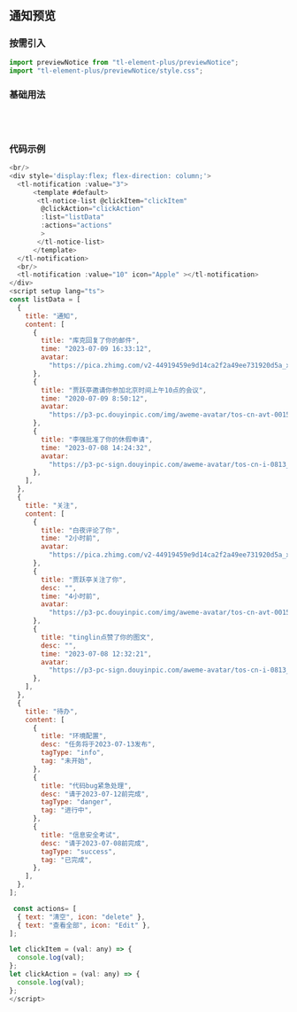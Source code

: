 ## 通知预览

### 按需引入

```js
import previewNotice from "tl-element-plus/previewNotice";
import "tl-element-plus/previewNotice/style.css";
```

### 基础用法

<br/>
<div style='display:flex; flex-direction: column;'>
  <tl-notification :value="3">
    <template #default>
      <tl-notice-list
        @clickItem="clickItem"
        @clickAction="clickAction"
        :list="listData"
        :actions="actions"
      ></tl-notice-list>
    </template>
  </tl-notification>
  <br/>
  <tl-notification :value="10" icon="Apple">
  </tl-notification> 
</div>

 <script setup>
 const listData= [
  {
    title: "通知",
    content: [
      {
        title: "库克回复了你的邮件",
        time: "2023-07-09 16:33:12",
        avatar:
          "https://pica.zhimg.com/v2-44919459e9d14ca2f2a49ee731920d5a_xll.jpg?source=32738c0c",
      },
      {
        title: "贾跃亭邀请你参加北京时间上午10点的会议",
        time: "2020-07-09 8:50:12",
        avatar:
          "https://p3-pc.douyinpic.com/img/aweme-avatar/tos-cn-avt-0015_61d8a6c0cc7893381e3d771e0d5015f2~c5_300x300.jpeg?from=2956013662",
      },
      {
        title: "李强批准了你的休假申请",
        time: "2023-07-08 14:24:32",
        avatar:
          "https://p3-pc-sign.douyinpic.com/aweme-avatar/tos-cn-i-0813_ac5eb6bb1ffb48ab9776e66987602796~tplv-8yspqt5zfm-300x300.webp?x-expires=1691737200&x-signature=LvhLGwk46BMD2kd0p5iKjDnHd%2FA%3D&from=2480802190",
      },
    ],
  },
  {
    title: "关注",
    content: [
      {
        title: "白夜评论了你",
        time: "2小时前",
        avatar:
          "https://pica.zhimg.com/v2-44919459e9d14ca2f2a49ee731920d5a_xll.jpg?source=32738c0c",
      },
      {
        title: "贾跃亭关注了你",
        desc: "",
        time: "4小时前",
        avatar:
          "https://p3-pc.douyinpic.com/img/aweme-avatar/tos-cn-avt-0015_61d8a6c0cc7893381e3d771e0d5015f2~c5_300x300.jpeg?from=2956013662",
      },
      {
        title: "tinglin点赞了你的图文",
        desc: "",
        time: "2023-07-08 12:32:21",
        avatar:
          "https://p3-pc-sign.douyinpic.com/aweme-avatar/tos-cn-i-0813_ac5eb6bb1ffb48ab9776e66987602796~tplv-8yspqt5zfm-300x300.webp?x-expires=1691737200&x-signature=LvhLGwk46BMD2kd0p5iKjDnHd%2FA%3D&from=2480802190",
      },
    ],
  },
  {
    title: "待办",
    content: [
      {
        title: "环境配置",
        desc: "任务将于2023-07-13发布",
        tagType: "info",
        tag: "未开始",
      },
      {
        title: "代码bug紧急处理",
        desc: "请于2023-07-12前完成",
        tagType: "danger",
        tag: "进行中",
      },
      {
        title: "信息安全考试",
        desc: "请于2023-07-08前完成",
        tagType: "success",
        tag: "已完成",
      },
    ],
  },
];
 const actions= [
{ text: "清空", icon: "delete" },
{ text: "查看全部", icon: "Edit" },
];
let clickItem = (val) => {console.log(val);
};
let clickAction = (val) => {
console.log(val);
};
</script>

### 代码示例

```js
<br/>
<div style='display:flex; flex-direction: column;'>
  <tl-notification :value="3">
      <template #default>
       <tl-notice-list @clickItem="clickItem"
        @clickAction="clickAction"
        :list="listData"
        :actions="actions"
        >
       </tl-notice-list>
      </template>
  </tl-notification>
  <br/>
  <tl-notification :value="10" icon="Apple" ></tl-notification>
</div>
<script setup lang="ts">
const listData = [
  {
    title: "通知",
    content: [
      {
        title: "库克回复了你的邮件",
        time: "2023-07-09 16:33:12",
        avatar:
          "https://pica.zhimg.com/v2-44919459e9d14ca2f2a49ee731920d5a_xll.jpg?source=32738c0c",
      },
      {
        title: "贾跃亭邀请你参加北京时间上午10点的会议",
        time: "2020-07-09 8:50:12",
        avatar:
          "https://p3-pc.douyinpic.com/img/aweme-avatar/tos-cn-avt-0015_61d8a6c0cc7893381e3d771e0d5015f2~c5_300x300.jpeg?from=2956013662",
      },
      {
        title: "李强批准了你的休假申请",
        time: "2023-07-08 14:24:32",
        avatar:
          "https://p3-pc-sign.douyinpic.com/aweme-avatar/tos-cn-i-0813_ac5eb6bb1ffb48ab9776e66987602796~tplv-8yspqt5zfm-300x300.webp?x-expires=1691737200&x-signature=LvhLGwk46BMD2kd0p5iKjDnHd%2FA%3D&from=2480802190",
      },
    ],
  },
  {
    title: "关注",
    content: [
      {
        title: "白夜评论了你",
        time: "2小时前",
        avatar:
          "https://pica.zhimg.com/v2-44919459e9d14ca2f2a49ee731920d5a_xll.jpg?source=32738c0c",
      },
      {
        title: "贾跃亭关注了你",
        desc: "",
        time: "4小时前",
        avatar:
          "https://p3-pc.douyinpic.com/img/aweme-avatar/tos-cn-avt-0015_61d8a6c0cc7893381e3d771e0d5015f2~c5_300x300.jpeg?from=2956013662",
      },
      {
        title: "tinglin点赞了你的图文",
        desc: "",
        time: "2023-07-08 12:32:21",
        avatar:
          "https://p3-pc-sign.douyinpic.com/aweme-avatar/tos-cn-i-0813_ac5eb6bb1ffb48ab9776e66987602796~tplv-8yspqt5zfm-300x300.webp?x-expires=1691737200&x-signature=LvhLGwk46BMD2kd0p5iKjDnHd%2FA%3D&from=2480802190",
      },
    ],
  },
  {
    title: "待办",
    content: [
      {
        title: "环境配置",
        desc: "任务将于2023-07-13发布",
        tagType: "info",
        tag: "未开始",
      },
      {
        title: "代码bug紧急处理",
        desc: "请于2023-07-12前完成",
        tagType: "danger",
        tag: "进行中",
      },
      {
        title: "信息安全考试",
        desc: "请于2023-07-08前完成",
        tagType: "success",
        tag: "已完成",
      },
    ],
  },
];

 const actions= [
  { text: "清空", icon: "delete" },
  { text: "查看全部", icon: "Edit" },
];

let clickItem = (val: any) => {
  console.log(val);
};
let clickAction = (val: any) => {
  console.log(val);
};
</script>
```
